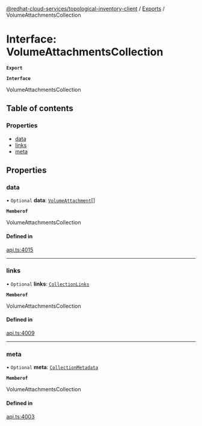 [@redhat-cloud-services/topological-inventory-client](../README.md) / [Exports](../modules.md) / VolumeAttachmentsCollection

# Interface: VolumeAttachmentsCollection

**`Export`**

**`Interface`**

VolumeAttachmentsCollection

## Table of contents

### Properties

- [data](VolumeAttachmentsCollection.md#data)
- [links](VolumeAttachmentsCollection.md#links)
- [meta](VolumeAttachmentsCollection.md#meta)

## Properties

### data

• `Optional` **data**: [`VolumeAttachment`](VolumeAttachment.md)[]

**`Memberof`**

VolumeAttachmentsCollection

#### Defined in

[api.ts:4015](https://github.com/RedHatInsights/javascript-clients/blob/master/packages/topological-inventory/api.ts#L4015)

___

### links

• `Optional` **links**: [`CollectionLinks`](CollectionLinks.md)

**`Memberof`**

VolumeAttachmentsCollection

#### Defined in

[api.ts:4009](https://github.com/RedHatInsights/javascript-clients/blob/master/packages/topological-inventory/api.ts#L4009)

___

### meta

• `Optional` **meta**: [`CollectionMetadata`](CollectionMetadata.md)

**`Memberof`**

VolumeAttachmentsCollection

#### Defined in

[api.ts:4003](https://github.com/RedHatInsights/javascript-clients/blob/master/packages/topological-inventory/api.ts#L4003)
